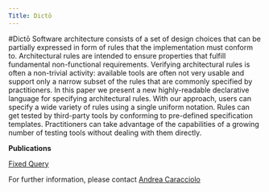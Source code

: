 ```yaml
---
Title: Dictō
---
```

#Dictō
Software architecture consists of a set of design choices that can be partially expressed in form of rules that the implementation must conform to. Architectural rules are intended to ensure properties that fulfill fundamental non-functional requirements. Verifying architectural rules is often a non-trivial activity: available tools are often not very usable and support only a narrow subset of the rules that are commonly specified by practitioners. In this paper we present a new highly-readable declarative language for specifying architectural rules. With our approach, users can specify a wide variety of rules using a single uniform notation. Rules can get tested by third-party tools by conforming to pre-defined specification templates. Practitioners can take advantage of the capabilities of a growing number of testing tools without dealing with them directly.


**Publications**

[Fixed Query](%assets_url%/scgbib/?query=*&filter=Year)

For further information, please contact  [Andrea Caracciolo](%base_url%/staff/Caracciolo)  
